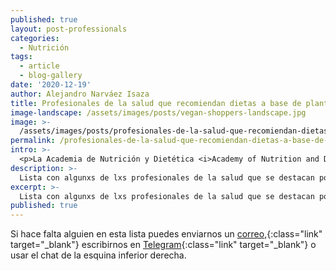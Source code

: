 ```yaml
---
published: true
layout: post-professionals
categories:
  - Nutrición
tags:
  - article
  - blog-gallery
date: '2020-12-19'
author: Alejandro Narváez Isaza
title: Profesionales de la salud que recomiendan dietas a base de plantas
image-landscape: /assets/images/posts/vegan-shoppers-landscape.jpg
image: >-
  /assets/images/posts/profesionales-de-la-salud-que-recomiendan-dietas-a-base-de-plantas.jpg
permalink: /profesionales-de-la-salud-que-recomiendan-dietas-a-base-de-plantas/
intro: >-
  <p>La Academia de Nutrición y Dietética <i>Academy of Nutrition and Dietetics</i> reconoció desde el 2016 que las dietas a base de plantas bien planeadas son saludables, nutricionalmente adecuadas, pueden beneficiar la prevención y tratamiento de ciertas enfermedades y son apropiadas para personas en cualquier etapa de la vida incluyendo atletas. Además son más sostenibles ambientalmente que las dietas ricas en productos de origen animal porque usan menos recursos naturales y producen un menor daño ambiental.</p><p><a href="https://pubmed.ncbi.nlm.nih.gov/27886704/" class="link no-underline" target="_blank">Artículo en Publimed <span class="icon icon-long-arrow-right-light"></span></a></p><p>Sin embargo todavía estamos lejos de que este hecho sea aceptado o por lo menos reconocido por la mayoría de profesionales de la salud que siguen desconociendo los riesgos asociados a consumir productos de origen animal y afirmando que su consumo es fundamental. Esta es una lista con algunxs de lxs profesionales de la salud que se destacan por sus investigaciones sobre nutrición y por promover la alimentación a base de plantas ante sus pacientes y por medio de los contenidos que producen.</p>
description: >-
  Lista con algunxs de lxs profesionales de la salud que se destacan por sus investigaciones sobre nutrición y por promover la alimentación a base de plantas ante sus pacientes y por medio de los contenidos que producen.
excerpt: >-
  Lista con algunxs de lxs profesionales de la salud que se destacan por sus investigaciones sobre nutrición y por promover la alimentación a base de plantas ante sus pacientes y por medio de los contenidos que producen.
published: true
---
```

Si hace falta alguien en esta lista puedes enviarnos un [correo,](mailto:hola@tallerveganista.com){:class="link" target="_blank"} escribirnos en [Telegram](https://t.me/joinchat/J9QQERRxaty5e3lfNBtHdw){:class="link" target="_blank"} o usar el chat de la esquina inferior derecha.
